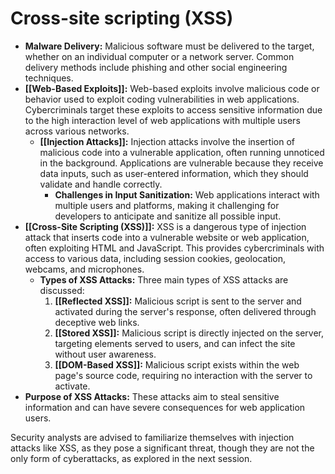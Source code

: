 # Cross-site scripting (XSS)

- **Malware Delivery:** Malicious software must be delivered to the target, whether on an individual computer or a network server. Common delivery methods include phishing and other social engineering techniques.
- **[[Web-Based Exploits]]:** Web-based exploits involve malicious code or behavior used to exploit coding vulnerabilities in web applications. Cybercriminals target these exploits to access sensitive information due to the high interaction level of web applications with multiple users across various networks.
	- **[[Injection Attacks]]:** Injection attacks involve the insertion of malicious code into a vulnerable application, often running unnoticed in the background. Applications are vulnerable because they receive data inputs, such as user-entered information, which they should validate and handle correctly.
		- **Challenges in Input Sanitization:** Web applications interact with multiple users and platforms, making it challenging for developers to anticipate and sanitize all possible input.
- **[[Cross-Site Scripting (XSS)]]:** XSS is a dangerous type of injection attack that inserts code into a vulnerable website or web application, often exploiting HTML and JavaScript. This provides cybercriminals with access to various data, including session cookies, geolocation, webcams, and microphones.
	- **Types of XSS Attacks:** Three main types of XSS attacks are discussed:
		1. **[[Reflected XSS]]:** Malicious script is sent to the server and activated during the server's response, often delivered through deceptive web links.
		2. **[[Stored XSS]]:** Malicious script is directly injected on the server, targeting elements served to users, and can infect the site without user awareness.
		3. **[[DOM-Based XSS]]:** Malicious script exists within the web page's source code, requiring no interaction with the server to activate.
- **Purpose of XSS Attacks:** These attacks aim to steal sensitive information and can have severe consequences for web application users.

Security analysts are advised to familiarize themselves with injection attacks like XSS, as they pose a significant threat, though they are not the only form of cyberattacks, as explored in the next session.